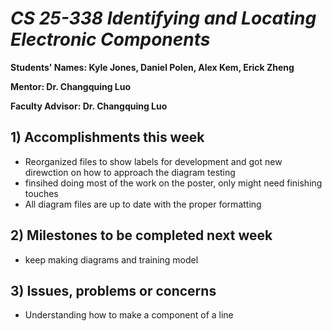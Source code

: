 # *CS 25-338 Identifying and Locating Electronic Components*

**Students' Names: Kyle Jones, Daniel Polen, Alex Kem, Erick Zheng**

**Mentor: Dr. Changquing Luo**

**Faculty Advisor: Dr. Changquing Luo**

## 1) Accomplishments this week ##
   - Reorganized files to show labels for development and got new direwction on how to approach the diagram testing
   - finsihed doing most of the work on the poster, only might need finishing touches
   - All diagram files are up to date with the proper formatting


## 2) Milestones to be completed next week ## 
   - keep making diagrams and training model

## 3) Issues, problems or concerns ##
   - Understanding how to make a component of a line
